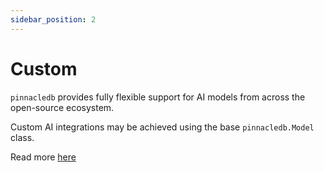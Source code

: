 ```yaml
---
sidebar_position: 2
---
```


# Custom

`pinnacledb` provides fully flexible support for AI models from across the 
open-source ecosystem.

Custom AI integrations may be achieved using the base `pinnacledb.Model` class.

Read more [here](/docs/docs/walkthrough/ai_models#vanilla)